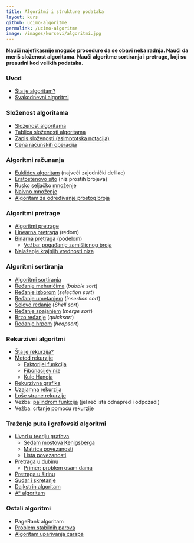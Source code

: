 ```yaml
---
title: Algoritmi i strukture podataka
layout: kurs
github: ucimo-algoritme
permalink: /ucimo-algoritme
image: /images/kursevi/algoritmi.jpg
---
```


**Nauči najefikasnije moguće procedure da se obavi neka radnja. Nauči da meriš složenost algoritama. Nauči algoritme sortiranja i pretrage, koji su presudni kod velikih podataka.**

### Uvod

- [Šta je algoritam?](/algoritmi-uvod)
- [Svakodnevni algoritmi](/svakodnevni-algoritmi)

### Složenost algoritama

- [Složenost algoritama](/efikasnost-algoritama)
- [Tablica složenosti algoritama](/tablica-slozenosti-algoritama)
- [Zapis složenosti (asimptotska notacija)](/asimptotska-notacija)
- [Cena računskih operacija](/cena-racunskih-operacija)

### Algoritmi računanja

- [Euklidov algoritam](/euklidov-algoritam) (najveći zajednički delilac)
- [Eratostenovo sito](/eratostenovo-sito) (niz prostih brojeva)
- [Rusko seljačko množenje](/rusko-mnozenje)
- [Naivno množenje](/naivno-mnozenje)
- [Algoritam za određivanje prostog broja](/jel-prost-broj)

### Algoritmi pretrage

- [Algoritmi pretrage](/algoritmi-pretrazivanja)
- [Linearna pretraga](/linearna-pretraga) (redom)
- [Binarna pretraga](/binarna-pretraga) (podelom)
  - [Vežba: pogađanje zamišljenog broja](/pogadjanje-zamisljenog-broja)
- [Nalaženje krajnjih vrednosti niza](/nalazenje-krajnjih-vrednosti-u-nizu)

### Algoritmi sortiranja

- [Algoritmi sortiranja](/algoritmi-sortiranja)
- [Ređanje mehurićima](/redjanje-mehurom) (_bubble sort_)
- [Ređanje izborom](/redjanje-izborom) (_selection sort_)
- [Ređanje umetanjem](/redjanje-umetanjem) (_insertion sort_)
- [Šelovo ređanje](/shelovo-redjanje) (*Shell sort*)
- [Ređanje spajanjem](/redjanje-spajanjem) (_merge sort_)
- [Brzo ređanje](/brzo-redjanje) (_quicksort_)
- [Ređanje hrpom](/redjanje-hrpom) (*heapsort*)

### Rekurzivni algoritmi

- [Šta je rekurzija?](/rekurzija)
- [Metod rekurzije](/metod-rekurzije)
  - [Faktorijel funkcija](/faktorijel)
  - [Fibonacijev niz](/fibonacijev-niz)
  - [Kule Hanoja](/kule-hanoja)
- [Rekurzivna grafika](/rekurzivna-grafika)
- [Uzajamna rekurzija](/uzajamna-rekurzija)
- [Loše strane rekurzije](/lose-strane-rekurzije)
- Vežba: [palindrom funkcija](https://www.khanacademy.org/computing/computer-science/algorithms/recursive-algorithms/p/challenge-is-a-string-a-palindrome) (jel reč ista odnapred i odpozadi)
- Vežba: crtanje pomoću rekurzije

### Traženje puta i grafovski algoritmi

- [Uvod u teoriju grafova](/teorija-grafova)
  - [Sedam mostova Kenigsberga](/problem-sedam-mostova)
  - [Matrica povezanosti](/matrica-povezanosti)
  - [Lista povezanosti](/lista-povezanosti)
- [Pretraga u dubinu](/pretraga-u-dubinu)
  - [Primer: problem osam dama](/problem-osam-dama)
- [Pretraga u širinu](/pretraga-u-sirinu)
- [Sudar i skretanje](/sudar-i-skretanje)
- [Dajkstrin algoritam](/dajkstrin-algoritam)
- [A* algoritam](/a-star-algoritam)

### Ostali algoritmi

- PageRank algoritam
- [Problem stabilnih parova](/problem-stabilnih-parova)
- [Algoritam uparivanja čarapa](/algoritam-carapa)
